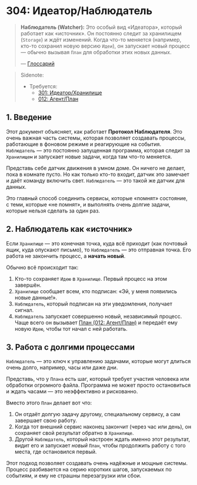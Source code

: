 # 304: Идеатор/Наблюдатель

> **Наблюдатель (Watcher):** Это особый вид «Идеатора», который работает как «источник». Он постоянно следит за хранилищем (`Storage`) и ждёт изменений. Когда что-то меняется (например, кто-то сохранил новую версию `Идеи`), он запускает новый процесс — обычно вызывая `План` для обработки этих новых данных.
>
> — [Глоссарий](./000_glossary.md)

> Sidenote:
> - Требуется:
>   - [301: Идеатор/Хранилище](./301_ideator_storage.md)
>   - [012: Агент/План](./012_agent_plan.md)

## 1. Введение

Этот документ объясняет, как работает **Протокол Наблюдателя**. Это очень важная часть системы, которая позволяет создавать процессы, работающие в фоновом режиме и реагирующие на события. `Наблюдатель` — это постоянно запущенная программа, которая следит за `Хранилищем` и запускает новые задачи, когда там что-то меняется.

Представь себе датчик движения в умном доме. Он ничего не делает, пока в комнате пусто. Но как только кто-то входит, датчик это замечает и даёт команду включить свет. `Наблюдатель` — это такой же датчик для данных.

Это главный способ соединить сервисы, которые «помнят» состояние, с теми, которые «не помнят», и выполнять очень долгие задачи, которые нельзя сделать за один раз.

## 2. Наблюдатель как «источник»

Если `Хранилище` — это конечная точка, куда всё приходит (как почтовый ящик, куда опускают письмо), то `Наблюдатель` — это отправная точка. Его работа не закончить процесс, а **начать новый**.

Обычно всё происходит так:

1.  Кто-то сохраняет `Идею` в `Хранилище`. Первый процесс на этом завершён.
2.  `Хранилище` сообщает всем, кто подписан: «Эй, у меня появились новые данные!».
3.  `Наблюдатель`, который подписан на эти уведомления, получает сигнал.
4.  `Наблюдатель` запускает совершенно новый, независимый процесс. Чаще всего он вызывает [План (012: Агент/План)](./012_agent_plan.md) и передаёт ему новую `Идею`, чтобы тот начал с ней работать.

## 3. Работа с долгими процессами

`Наблюдатель` — это ключ к управлению задачами, которые могут длиться очень долго, например, часы или даже дни.

Представь, что у `Плана` есть шаг, который требует участия человека или обработки огромного файла. Программа не может просто остановиться и ждать часами — это неэффективно и рискованно.

Вместо этого `План` делает вот что:

1.  Он отдаёт долгую задачу другому, специальному сервису, а сам завершает свою работу.
2.  Когда тот внешний сервис наконец закончит (через час или день), он сохраняет свой результат обратно в `Хранилище`.
3.  Другой `Наблюдатель`, который настроен ждать именно этот результат, видит его и запускает *новый* `План`, чтобы продолжить работу с того места, где остановился первый.

Этот подход позволяет создавать очень надёжные и мощные системы. Процесс разбивается на серию коротких шагов, запускаемых по событиям, и ему не страшны перезагрузки или сбои.


